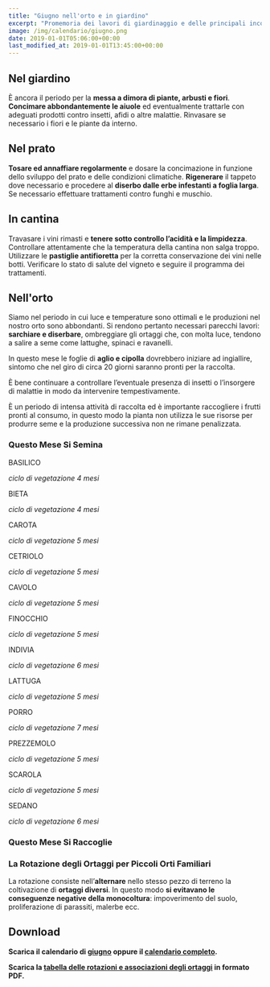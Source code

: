 ```yaml
---
title: "Giugno nell'orto e in giardino"
excerpt: "Promemoria dei lavori di giardinaggio e delle principali incombenze che il giardiniere è tenuto a compiere per avere ottimi risultati in giardino in giugno."
image: /img/calendario/giugno.png
date: 2019-01-01T05:06:00+00:00
last_modified_at: 2019-01-01T13:45:00+00:00
---
```

## Nel giardino
È ancora il periodo per la **messa a dimora di piante, arbusti e fiori**.
**Concimare abbondantemente le aiuole** ed eventualmente trattarle con
adeguati prodotti contro insetti, afidi o altre malattie.
Rinvasare se necessario i fiori e le piante da interno.

## Nel prato
**Tosare ed annaffiare regolarmente** e dosare la concimazione in funzione
dello sviluppo del prato e delle condizioni climatiche.
**Rigenerare** il tappeto dove necessario e procedere al **diserbo
dalle erbe infestanti a foglia larga**.
Se necessario effettuare trattamenti contro funghi e muschio.

## In cantina
Travasare i vini rimasti e **tenere sotto controllo l’acidità e la limpidezza**.
Controllare attentamente che la temperatura della cantina non salga troppo.
Utilizzare le **pastiglie antifioretta** per la corretta conservazione dei vini
nelle botti.
Verificare lo stato di salute del vigneto e seguire il programma dei trattamenti.

## Nell'orto
Siamo nel periodo in cui luce e temperature sono
ottimali e le produzioni nel nostro orto sono abbondanti.
Si rendono pertanto necessari parecchi lavori:
**sarchiare e diserbare**, ombreggiare gli
ortaggi che, con molta luce, tendono
a salire a seme come lattughe,
spinaci e ravanelli.

In questo mese le foglie di **aglio e cipolla** dovrebbero
iniziare ad ingiallire, sintomo che nel
giro di circa 20 giorni saranno pronti per la raccolta.

È bene continuare a controllare l’eventuale presenza di
insetti o l’insorgere di malattie in modo da intervenire tempestivamente.

È un periodo di intensa attività di raccolta ed
è importante raccogliere i frutti pronti al consumo, in questo modo la pianta
non utilizza le sue risorse per produrre seme e la produzione successiva non
ne rimane penalizzata.

### Questo Mese Si Semina
BASILICO

*ciclo di vegetazione 4 mesi*

BIETA

*ciclo di vegetazione 4 mesi*

CAROTA

*ciclo di vegetazione 5 mesi*

CETRIOLO

*ciclo di vegetazione 5 mesi*

CAVOLO

*ciclo di vegetazione 5 mesi*

FINOCCHIO

*ciclo di vegetazione 5 mesi*

INDIVIA

*ciclo di vegetazione 6 mesi*

LATTUGA

*ciclo di vegetazione 5 mesi*

PORRO

*ciclo di vegetazione 7 mesi*

PREZZEMOLO

*ciclo di vegetazione 5 mesi*

SCAROLA

*ciclo di vegetazione 5 mesi*

SEDANO

*ciclo di vegetazione 6 mesi*


### Questo Mese Si Raccoglie


### La Rotazione degli Ortaggi per Piccoli Orti Familiari
La rotazione consiste nell’**alternare** nello stesso pezzo di terreno la coltivazione di **ortaggi diversi**. In questo modo **si evitavano le conseguenze negative della monocoltura**: impoverimento del suolo, proliferazione di parassiti, malerbe ecc.

## Download
**Scarica il calendario di [giugno](/download/calendari/2019/pg_0006.pdf "download pdf calendario e lunario di giugno 2019") oppure il [calendario completo](/calendario-di-giardinaggio/ "calendario di giardinaggio").**

**Scarica la [tabella delle rotazioni e associazioni degli ortaggi](/download/la-rotazione-degli-ortaggi-per-piccoli-orti-familiari.pdf "La Rotazione degli Ortaggi per Piccoli Orti Familiari") in formato PDF.**
